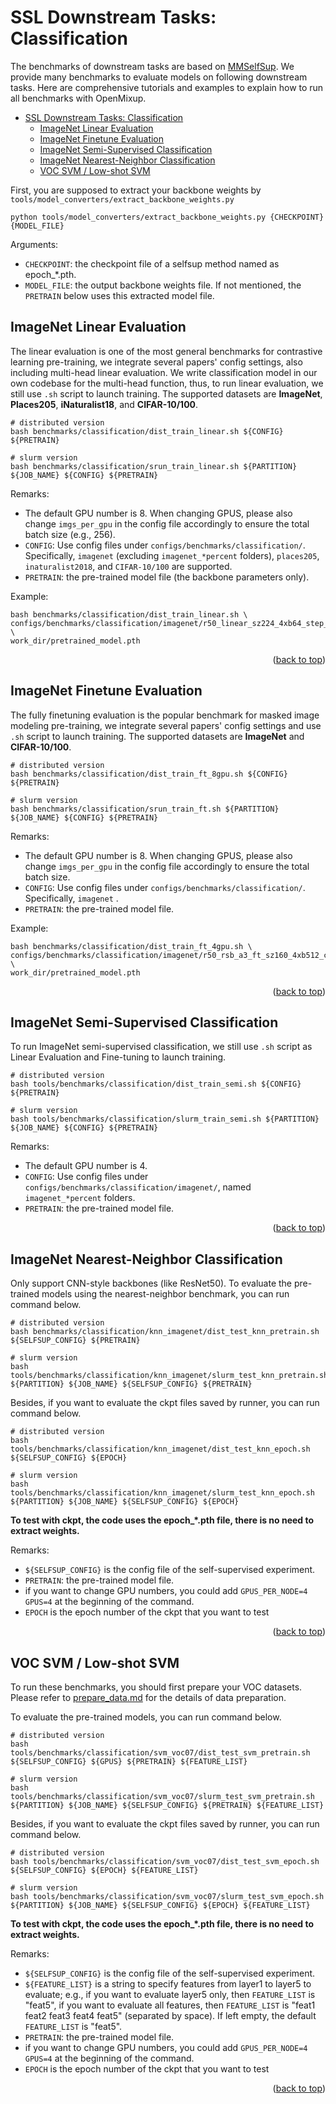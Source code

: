 # SSL Downstream Tasks: Classification

The benchmarks of downstream tasks are based on [MMSelfSup](https://github.com/open-mmlab/mmselfsup). We provide many benchmarks to evaluate models on following downstream tasks. Here are comprehensive tutorials and examples to explain how to run all benchmarks with OpenMixup.

- [SSL Downstream Tasks: Classification](#ssl-downstream-tasks:-classification)
  - [ImageNet Linear Evaluation](#imagenet-linear-evaluation)
  - [ImageNet Finetune Evaluation](#imagenet-finetune-evaluation)
  - [ImageNet Semi-Supervised Classification](#imagenet-semi-supervised-classification)
  - [ImageNet Nearest-Neighbor Classification](#imagenet-nearest-neighbor-classification)
  - [VOC SVM / Low-shot SVM](#voc-svm--low-shot-svm)

First, you are supposed to extract your backbone weights by `tools/model_converters/extract_backbone_weights.py`

```shell
python tools/model_converters/extract_backbone_weights.py {CHECKPOINT} {MODEL_FILE}
```

Arguments:

- `CHECKPOINT`: the checkpoint file of a selfsup method named as epoch\_\*.pth.
- `MODEL_FILE`: the output backbone weights file. If not mentioned, the `PRETRAIN` below uses this extracted model file.

## ImageNet Linear Evaluation

The linear evaluation is one of the most general benchmarks for contrastive learning pre-training, we integrate several papers' config settings, also including multi-head linear evaluation. We write classification model in our own codebase for the multi-head function, thus, to run linear evaluation, we still use `.sh` script to launch training. The supported datasets are **ImageNet**, **Places205**, **iNaturalist18**, and **CIFAR-10/100**.

```shell
# distributed version
bash benchmarks/classification/dist_train_linear.sh ${CONFIG} ${PRETRAIN}

# slurm version
bash benchmarks/classification/srun_train_linear.sh ${PARTITION} ${JOB_NAME} ${CONFIG} ${PRETRAIN}
```

Remarks:

- The default GPU number is 8. When changing GPUS, please also change `imgs_per_gpu` in the config file accordingly to ensure the total batch size (e.g., 256).
- `CONFIG`: Use config files under `configs/benchmarks/classification/`. Specifically, `imagenet` (excluding `imagenet_*percent` folders), `places205`, `inaturalist2018`, and `CIFAR-10/100` are supported.
- `PRETRAIN`: the pre-trained model file (the backbone parameters only).

Example:

```shell
bash benchmarks/classification/dist_train_linear.sh \
configs/benchmarks/classification/imagenet/r50_linear_sz224_4xb64_step_ep100.py \
work_dir/pretrained_model.pth
```

<p align="right">(<a href="#top">back to top</a>)</p>

## ImageNet Finetune Evaluation

The fully finetuning evaluation is the popular benchmark for masked image modeling pre-training, we integrate several papers' config settings and use `.sh` script to launch training. The supported datasets are **ImageNet** and **CIFAR-10/100**.

```shell
# distributed version
bash benchmarks/classification/dist_train_ft_8gpu.sh ${CONFIG} ${PRETRAIN}

# slurm version
bash benchmarks/classification/srun_train_ft.sh ${PARTITION} ${JOB_NAME} ${CONFIG} ${PRETRAIN}
```

Remarks:

- The default GPU number is 8. When changing GPUS, please also change `imgs_per_gpu` in the config file accordingly to ensure the total batch size.
- `CONFIG`: Use config files under `configs/benchmarks/classification/`. Specifically, `imagenet` .
- `PRETRAIN`: the pre-trained model file.

Example:

```shell
bash benchmarks/classification/dist_train_ft_4gpu.sh \
configs/benchmarks/classification/imagenet/r50_rsb_a3_ft_sz160_4xb512_cos_fp16_ep100.py \
work_dir/pretrained_model.pth
```

<p align="right">(<a href="#top">back to top</a>)</p>

## ImageNet Semi-Supervised Classification

To run ImageNet semi-supervised classification, we still use `.sh` script as Linear Evaluation and Fine-tuning to launch training.

```shell
# distributed version
bash tools/benchmarks/classification/dist_train_semi.sh ${CONFIG} ${PRETRAIN}

# slurm version
bash tools/benchmarks/classification/slurm_train_semi.sh ${PARTITION} ${JOB_NAME} ${CONFIG} ${PRETRAIN}
```

Remarks:

- The default GPU number is 4.
- `CONFIG`: Use config files under `configs/benchmarks/classification/imagenet/`, named `imagenet_*percent` folders.
- `PRETRAIN`: the pre-trained model file.

<p align="right">(<a href="#top">back to top</a>)</p>

## ImageNet Nearest-Neighbor Classification

Only support CNN-style backbones (like ResNet50). To evaluate the pre-trained models using the nearest-neighbor benchmark, you can run command below.

```shell
# distributed version
bash benchmarks/classification/knn_imagenet/dist_test_knn_pretrain.sh ${SELFSUP_CONFIG} ${PRETRAIN}

# slurm version
bash tools/benchmarks/classification/knn_imagenet/slurm_test_knn_pretrain.sh ${PARTITION} ${JOB_NAME} ${SELFSUP_CONFIG} ${PRETRAIN}
```

Besides, if you want to evaluate the ckpt files saved by runner, you can run command below.

```shell
# distributed version
bash tools/benchmarks/classification/knn_imagenet/dist_test_knn_epoch.sh ${SELFSUP_CONFIG} ${EPOCH}

# slurm version
bash tools/benchmarks/classification/knn_imagenet/slurm_test_knn_epoch.sh ${PARTITION} ${JOB_NAME} ${SELFSUP_CONFIG} ${EPOCH}
```

**To test with ckpt, the code uses the epoch\_\*.pth file, there is no need to extract weights.**

Remarks:

- `${SELFSUP_CONFIG}` is the config file of the self-supervised experiment.
- `PRETRAIN`: the pre-trained model file.
- if you want to change GPU numbers, you could add `GPUS_PER_NODE=4 GPUS=4` at the beginning of the command.
- `EPOCH` is the epoch number of the ckpt that you want to test

<p align="right">(<a href="#top">back to top</a>)</p>

## VOC SVM / Low-shot SVM

To run these benchmarks, you should first prepare your VOC datasets. Please refer to [prepare_data.md](https://github.com/open-mmlab/mmselfsup/blob/master/docs/en/prepare_data.md) for the details of data preparation.

To evaluate the pre-trained models, you can run command below.

```shell
# distributed version
bash tools/benchmarks/classification/svm_voc07/dist_test_svm_pretrain.sh ${SELFSUP_CONFIG} ${GPUS} ${PRETRAIN} ${FEATURE_LIST}

# slurm version
bash tools/benchmarks/classification/svm_voc07/slurm_test_svm_pretrain.sh ${PARTITION} ${JOB_NAME} ${SELFSUP_CONFIG} ${PRETRAIN} ${FEATURE_LIST}
```

Besides, if you want to evaluate the ckpt files saved by runner, you can run command below.

```shell
# distributed version
bash tools/benchmarks/classification/svm_voc07/dist_test_svm_epoch.sh ${SELFSUP_CONFIG} ${EPOCH} ${FEATURE_LIST}

# slurm version
bash tools/benchmarks/classification/svm_voc07/slurm_test_svm_epoch.sh ${PARTITION} ${JOB_NAME} ${SELFSUP_CONFIG} ${EPOCH} ${FEATURE_LIST}
```

**To test with ckpt, the code uses the epoch\_\*.pth file, there is no need to extract weights.**

Remarks:

- `${SELFSUP_CONFIG}` is the config file of the self-supervised experiment.
- `${FEATURE_LIST}` is a string to specify features from layer1 to layer5 to evaluate; e.g., if you want to evaluate layer5 only, then `FEATURE_LIST` is "feat5", if you want to evaluate all features, then `FEATURE_LIST` is "feat1 feat2 feat3 feat4 feat5" (separated by space). If left empty, the default `FEATURE_LIST` is "feat5".
- `PRETRAIN`: the pre-trained model file.
- if you want to change GPU numbers, you could add `GPUS_PER_NODE=4 GPUS=4` at the beginning of the command.
- `EPOCH` is the epoch number of the ckpt that you want to test

<p align="right">(<a href="#top">back to top</a>)</p>
